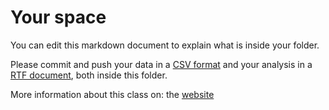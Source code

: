 # Your space 

You can edit this markdown document to explain what is inside your folder. 

Please commit and push your data  in a [CSV format](https://en.wikipedia.org/wiki/Comma-separated_values) and your analysis in a [RTF document](https://en.wikipedia.org/wiki/Rich_Text_Format), both inside this folder. 

More information about this class on: the [website](https://controverses.telecom-paristech.fr)


